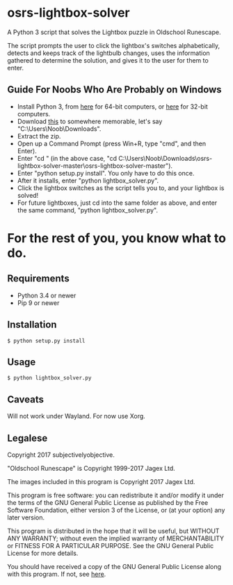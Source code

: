 osrs-lightbox-solver
====================

A Python 3 script that solves the Lightbox puzzle in Oldschool Runescape.

The script prompts the user to click the lightbox's switches alphabetically,
detects and keeps track of the lightbulb changes, uses the
information gathered to determine the solution, and gives it to the user for
them to enter.

## Guide For Noobs Who Are Probably on Windows
 * Install Python 3, from [here](https://www.python.org/ftp/python/3.6.2/python-3.6.2-amd64.exe)
 for 64-bit computers, or [here](https://www.python.org/ftp/python/3.6.2/python-3.6.2.exe) for 32-bit computers.
 * Download [this](https://github.com/subjectivelyobjective/osrs-lightbox-solver/archive/master.zip) to somewhere memorable, let's say "C:\Users\Noob\Downloads".
 * Extract the zip.
 * Open up a Command Prompt (press Win+R, type "cmd", and then Enter).
 * Enter "cd <where ever you extracted the zip file>" (in the above case, "cd C:\Users\Noob\Downloads\osrs-lightbox-solver-master\osrs-lightbox-solver-master").
 * Enter "python setup.py install". You only have to do this once.
 * After it installs, enter "python lightbox_solver.py".
 * Click the lightbox switches as the script tells you to, and your lightbox is solved!
 * For future lightboxes, just cd into the same folder as above, and enter the same command, "python lightbox_solver.py".

# For the rest of you, you know what to do.

## Requirements
 * Python 3.4 or newer
 * Pip 9 or newer

## Installation
```
$ python setup.py install
```

## Usage
 ```
$ python lightbox_solver.py
```

## Caveats
Will not work under Wayland. For now use Xorg.

## Legalese
Copyright 2017 subjectivelyobjective.

"Oldschool Runescape" is Copyright 1999-2017 Jagex Ltd.

The images included in this program is Copyright 2017 Jagex Ltd.

This program is free software: you can redistribute it and/or modify
it under the terms of the GNU General Public License as published by
the Free Software Foundation, either version 3 of the License, or
(at your option) any later version.

This program is distributed in the hope that it will be useful,
but WITHOUT ANY WARRANTY; without even the implied warranty of
MERCHANTABILITY or FITNESS FOR A PARTICULAR PURPOSE.  See the
GNU General Public License for more details.

You should have received a copy of the GNU General Public License
along with this program.  If not, see [here](http://www.gnu.org/licenses/).
